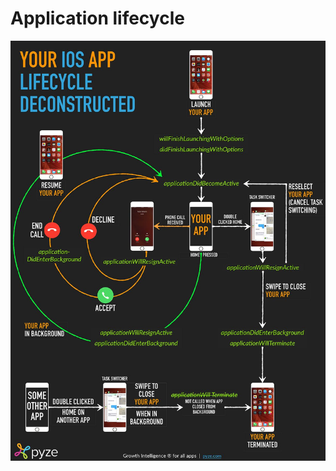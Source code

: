 # Application lifecycle

![Application lifecycle](https://github.com/dsheikherev/ios-hardwork-dedication/blob/main/Tips%26Tricks/application_lifecycle.jpg)